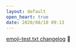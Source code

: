 ```yaml
---
layout: default
open_heart: true
date: 2020/08/10 09:13
---
```


[emoji-test.txt changelog](https://github.com/unicode-org/cldr/commits/master/tools/java/org/unicode/cldr/util/data/emoji/emoji-test.txt) 👀
